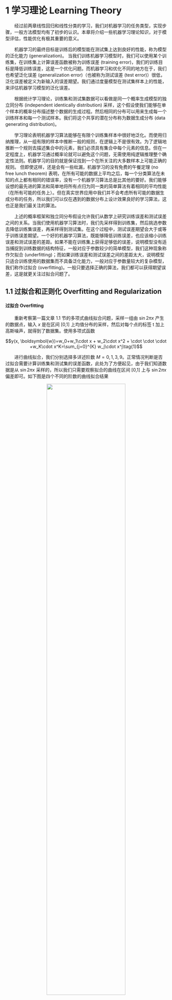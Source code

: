 # 1 学习理论 Learning Theory

&emsp;&emsp;经过前两章线性回归和线性分类的学习，我们对机器学习的任务类型，实现步骤，一般方法模型均有了初步的认识。本章将介绍一些机器学习理论知识，对于模型评估，性能优化有极其重要的意义。

&emsp;&emsp;机器学习的最终目标是训练后的模型能在测试集上达到良好的性能，称为模型的泛化能力 (generalization)。
当我们训练机器学习模型时，我们可以使用某个训练集，在训练集上计算误差函数被称为训练误差 (training error)，我们的训练目标是降低训练误差，这是一个优化问题。而机器学习和优化不同的地方在于，我们也希望泛化误差 (generalization error)（也被称为测试误差 (test error)）很低，泛化误差被定义为新输入的误差期望。我们通过度量模型在测试集样本上的性能，来评估机器学习模型的泛化误差。

&emsp;&emsp;根据统计学习理论，训练集和测试集数据可以看做是同一个概率生成模型的独立同分布 (independent identically distribution) 采样，这个假设使我们能够在单个样本的概率分布描述整个数据的生成过程。然后相同的分布可以用来生成每一个训练样本和每一个测试样本。我们将这个共享的潜在分布称为数据生成分布 (data generating distribution)。

&emsp;&emsp;学习理论表明机器学习算法能够在有限个训练集样本中很好地泛化。而使用归纳推理，从一组有限的样本中推断一般的规则，在逻辑上不是很有效。为了逻辑地推断一个规则去描述集合中的元素，我们必须具有集合中每个元素的信息。但在一定程度上，机器学习通过概率论就可以避免这个问题，无需使用纯逻辑推理整个确定性法则。机器学习的目的就是保证找到一个在所关注的大多数样本上可能正确的规则。
但即使这样，还是会有一些纰漏，机器学习的没有免费的午餐定理 (no free lunch theorem) 表明，在所有可能的数据上平均之后，每一个分类算法在未知的点上都有相同的错误率，没有一个机器学习算法总是比其他的要好。我们能够设想的最先进的算法和简单地将所有点归为同一类的简单算法有着相同的平均性能（在所有可能的任务上）。但在真实世界应用中我们并不会考虑所有可能的数据生成分布的任务，所以我们可以仅在遇到的数据分布上设计效果良好的学习算法，这也正是我们最关注的算法。

&emsp;&emsp;上述的概率框架和独立同分布假设允许我们从数学上研究训练误差和测试误差之间的关系。当我们使用机器学习算法时，我们先采样得到训练集，然后挑选参数去降低训练集误差，再采样得到测试集。在这个过程中，测试误差期望会大于或等于训练误差期望。一个好的机器学习算法，既能够降低训练误差，也应该缩小训练误差和测试误差的差距。如果不能在训练集上获得足够低的误差，说明模型没有适当捕捉到训练数据的结构特征，一般对应于参数较少的简单模型，我们这种现象称作欠拟合 (underfitting)；而如果训练误差和测试误差之间的差距太大，说明模型只适合训练使用的数据集而不具备泛化能力，一般对应于参数量较大的复杂模型，我们称作过拟合 (overfitting)。一般只要选择正确的算法，我们都可以获得期望误差，这是就更关注过拟合问题了。
        
## 1.1 过拟合和正则化 Overfitting and Regularization

#### 过拟合 Overfitting

&emsp;&emsp;重新考察第一篇文章 1.1 节的多项式曲线拟合问题，采样一组由 $\sin 2\pi x$ 产生的数据点，输入 $x$ 是在区间 [0,1] 上均值分布的采样，然后对每个点的标签 t 加上高斯噪声，就得到了数据集。使用多项式函数

$$y(x, \boldsymbol{w})=w_0+w_1\cdot x + w_2\cdot x^2 + \cdot \cdot \cdot +w_K\cdot x^K=\sum_{j=0}^{K} w_j\cdot x^j\tag{1}$$

&emsp;&emsp;进行曲线拟合，我们分别选择多详述阶数 $M=0,1,3,9$。正常情况判断是否过拟合需要计算训练集和测试集的误差函数，此处为了方便起见，由于我们知道数据是从 $\sin⁡2\pi x$ 采样的，所以我们只需要观察拟合的曲线在区间 [0,1] 上与 $\sin⁡2\pi x$ 偏差即可。如下图是四个不同的阶数的曲线拟合结果

<div align=center>
<img src="./../images/3_1_fit1.png" width="70%"/>
</div>

&emsp;&emsp;我们注意到 $M=0,1$ 时多项式对于数据的拟合效果相当差。三阶多项式似乎给出了对 $\sin⁡2\pi x$ 的最好拟合。当我们达到更⾼阶的多项式 ($M=9$)，我们得到了对于训练数据的⼀个完美的拟合。 事实上， 多项式函数精确地通过了每⼀个数据点，误差函数降到了 0。 然⽽，拟合的曲线剧烈震荡，与 $\sin⁡2\pi x$ 相去甚远，发生了过拟合，如果在测试集上做预测，可想而知效果是很差的。我们可以观察训练集和测试集的均方和误差，或者更一般的使用根均方误差 $E_{RMS}=\sqrt{2E(\boldsymbol w^\star)/N}$ ，这样可以确保与目标变量 $t$ 使⽤相同规模的单位进⾏度量，下图展示了 $M$ 取 [0,9] 上所有整数时训练集与测试集根均方的情况。

<div align=center>
<img src="images/3_1_fit2.png" width="50%"/>
</div>

&emsp;&emsp;对于 $M=9$ 的情形，训练集的误差为 0，因为此时的多项式函数有 10 个⾃由度，对应于 10 个系数 $\left \{w_0, w_1,...,w_9 \right \}$，调节后使得模型与训练集中的 10 个数据点精确匹配。但是它在测试集上却突然变差，这可能看起来很⽭盾，因为给定阶数的多项式包含了所有低阶的多项式函数作为特殊情况。 $M=9$ 的多项式因此能够产⽣⾄少与 $M=3$ ⼀样的结果。同时由于生成数据的函数 $\sin⁡2\pi x$ 的幂级数展开包含所有阶数的项，所以我们直观地认为结果会随着 $M$ 的增⼤⽽单调地变好，然而这时候却发生了激烈的震荡，尤其是在区间两端，考虑到附加的噪声，我们可以直观的解释，随着 M 值的增大，多项式可以被更灵活地调参，但是过度调参后反而连⽬标值的随机噪声都拟合了。所以在实际应用中，越复杂的模型未必能够得出更好的结果，但是从以上分析可以看出，可调节的参数数量小于用于训练的数据点个数，结果还都不错，所以，增加训练数据点个数，也可以避免发生这种过拟合的情况。

&emsp;&emsp;可知，如果如果模型过于复杂或参数过于固定，就会把数据的噪声也考虑进去导致过拟合，所以我们解决思路有两种，一种是针对参数，一种是针对模型，过拟合是一个很常见的问题，深度学习中常用 dropout 方法丢弃某些神经单元，其目的是为了使用不同的神经网络，这样可以有效抑制过拟合；此外，高斯过程和贝叶斯神经网络分别通过增加模型的不确定性以及参数的不确定性增强泛化能力；下面将一种很常见的控制过拟合的方法。

#### 正则化 Regularization

&emsp;&emsp;没有免费午餐定理暗示我们必须在特定任务上设计性能良好的机器学习算法。当我们设计的算法特性与希望解决的学习问题相吻合，也就是恰好能适应当前的数据生成分布时，算法性能会更好。上一节多项式回归过拟合问题表明，我们可以通过增加或减少学习算法的可选函数来增加或减少模型，比如增加或减少多项式的次数。算法的效果受影响于选择的的函数数量以及函数的具体形式，即模型结构。在可选空间中，相比于某一个学习算法，我们可能更偏好另一个学习算法。这意味着两个函数都是符合条件的，但是我们更偏好其中一个。
比如我们把加入权重衰减 (weight decay) 作为一种控制过拟合的常见方法，就是给误差函数添加一个惩罚项或正则项 (regularization)，令函数偏好于其偏好于可以使正则项较小的权重。此时误差函数为

$$\tilde{E}(\boldsymbol w)=\frac{1}{2} \sum_{n=1}^{N}\left \{ y(x_n,\boldsymbol w)-t_n \right \}^2 +\frac{\lambda }{2}\sum_{j=1}^{M} |w_j|^q\tag 2$$ 
其中 $\lambda$ 是正则化系数，控制数据误差函数和正则化项的相对重要性和偏好性。对于正则化项的选择⽅法也称为权值衰减 (weight decay)，在梯度下降算法中，它倾向于让权值向零的⽅向衰减。在统计学中， $q=1$ 的情形被称为套索 (lasso)。它的性质为：如果 $\lambda$ 充分⼤，那么某些系数 $w_j$ 会变为零，从⽽产⽣了⼀个稀疏 (sparse) 模型，这个模型中对应的基函数或数据点不起作⽤。根据拉格朗日乘数法 (Lagrange Multipliers)，最小化公式 (2) 等价于在满⾜以下限制条件时最⼩化平⽅和误差函数。

$$\sum_{j=1}^{M} |w_j|^q\leq\eta\tag3$$
 
&emsp;&emsp;参数 $\lambda$ 要选择⼀个合适的值。稀疏性的来源可以从下图中看出来，在限制条件 (3) 下误差函数的最⼩值。书中对这部分解释实在太少，我大致猜想，蓝色表示未正则化的误差函数的范围，由于是二次型所以误差函数轮廓是个圆，其中圆心位置又目标和训练数据的均值决定。$q=1$ 的套索轮廓与误差函数轮廓相切的位置通常在坐标轴上，而 $q=2$ 的圆形轮廓与误差函数的切点在其他位置，因此 $q=1$ 时有更多最优参数会为 0，随着 $\lambda$  的增⼤，越来越多的参数会变为零。也许这也是一种解释，但类似第一篇 1.3 节所提及最大后验估计结果也带有一个正则化项来看，正则化项也是我们加入对参数的先验估计的一种隐性表达，无论 $q$ 取何值，总是希望 $w$ 向 0 的方向移动。
​
<div align=center>
<img src="images/3_1_fit3.png" width="60%"/>
</div>

#### 拉格朗日乘数法 Lagrange Multipliers

&emsp;&emsp;简单解释下拉格朗日乘数法，这是一个被⽤于寻找多元变量在⼀个或者多个限制条件下的驻点的方法。考虑一个 $N$ 维空间变量 ${\boldsymbol x_1,\boldsymbol x_2,...,\boldsymbol x_N}$ ，限制方程 $g(\boldsymbol x)\equiv 0$ 表示空间中一个曲面，那么在限制曲⾯上的任何点处，限制函数的梯度 $\nabla g(\boldsymbol x)$ 都正交于限制曲⾯，通过考虑⼀个位于限制曲⾯上的点 $\boldsymbol x$ 以及这个点附近同样位于曲⾯上的点 $\boldsymbol x+\Delta\boldsymbol x$，对后者进行一阶泰勒展开 $g(\boldsymbol x+\Delta\boldsymbol x)\simeq g(\boldsymbol x)+\Delta\boldsymbol x^T\nabla g(\boldsymbol x)$ ，由于在限制曲面上恒有 $g(\boldsymbol x+\Delta\boldsymbol x)= g(\boldsymbol x)$ 且 $\Delta \boldsymbol x$ 平行于曲面，就能发现 $\nabla g(\boldsymbol x)$ 正交于曲面。而对于 $f(\boldsymbol x)$，我们寻找限制曲⾯上的⼀个点 $\boldsymbol x^{\star}$ 使得 $f(\boldsymbol x)$ 最⼤，那么这个点也一定满足 $\nabla f(\boldsymbol x^\star)$ 正交于曲面，因为如果不满足的话，那我们一定可以沿着曲面短距离移动 $\boldsymbol x$ 使 $f(\boldsymbol x)$ 增加，这与已知条件相悖，因此 $\nabla g(\boldsymbol x)$  与 $\nabla f(\boldsymbol x)$  都正交于曲面且平行，因此存在一个常数 $\lambda$ 使得

$$\nabla f(\boldsymbol x)+\lambda\nabla g(\boldsymbol x)=0\tag4$$
 
&emsp;&emsp;通过积分可得对应的拉格朗日函数为

$$\mathcal L(\boldsymbol x,\lambda)=f(\boldsymbol x)+\lambda g(\boldsymbol x)\tag5$$
 
&emsp;&emsp;所以说最小化限制条件 g(x) 下的 f(x) 等价于最小化上述拉格朗日函数。
最后回到正题，正则化⽅法通过限制模型的复杂度，使得复杂的模型能够在有限⼤⼩的数据集上进⾏训练，⽽不会产⽣严重的过拟合。需要注意的是，正则化通过修改学习算法，旨在降低泛化误差而非训练误差。

#### 局部加权线性回归 Locally Weighted Regression

&emsp;&emsp;下面再介绍一种针对线性回归问题解决过拟合的方法，一种非参数学习方法，叫做局部加权回归 (locally weighted regression)。普通的线性回归属于参数学习算法 (parametric learning algorithm)；而局部加权线性回归属于非参数学习算法 (non-parametric learning algorithm)。参数学习方法在训练完成所有数据后得到一系列训练参数，在预测时用固定参数来测试。而非参数学习在预测新样本值时候每次都会重新训练数据得到新的参数值，每次得到的参数值也是不确定的。 

&emsp;&emsp;之前的线性回归误差函数形式为 $E(\boldsymbol{w})=\frac {1}{2}\sum_{n=1}^{N}[y(x_n,\boldsymbol{w})-t_n]^2$，而在局部加权回归中，误差函数为 $E(\boldsymbol{w})=\frac {1}{2}\sum_{n=1}^{N}v_n[y(x_n,\boldsymbol{w})-t_n]^2$，其中 $v_n$ 是权重，取自高斯采样

$$v_n=\exp (-\frac {(x_n-x)^2}{2\tau^2})\tag 6$$
其中 $x$ 是新预测的样本，参数 $\tau$ 控制权值变化速率，可知如果 $|x_n-x|\approx0$，那么 $v_n\approx1$；如果 $|x_n-x|\approx+\infty$，那么 $v_n\approx0$；所以，离预测样本数据 $x$ 较近的点权值大，离预测样本较远的点权值小。这种做法本质上是为了让线性回归模型不再依赖于整体数据的特征选择，让与预测点更加接近的局部训练数据在重新训练时的损失函数中占据主导地位，实际上这种方法同时有效解决了过拟合和欠拟合的问题，而我们前面提到的样条函数其实也是为了让相近的局部函数在映射到新的特征空间后能够更接近，都是用局部数据预测局部数据，因为它们原始特征更接近，同样的，这种做法必然付出代价。样条函数是我们需要选择大量不同的函数分区拟合，而局部加权线性回归则因为在预测每一个新的数据点时都需要重新训练，因此需要付出巨大的计算量。

#### 交叉验证 Cross Validation

&emsp;&emsp;在我们使⽤最⼩平⽅拟合多项式曲线的例⼦中可以看到，存在⼀个最优的多项式阶数给出最好的结果。多项式的阶数控制了模型的⾃由度，以及模型的复杂度。添加正则项后，正则化系数也控制了我们的模型复杂度。在实际应⽤中，我们需要确定这些参数的值，以期在新数据上能做出最好的预测。此外，我们可能还希望找到适当的可选模型算法，以便找到对于特定应⽤的最好模型。

&emsp;&emsp;此前由于过拟合，模型在训练集上的表现并不能应用于对未知数据的预测。如果数据量很⼤，那么模型选择很简单。我们使⽤⼀部分可得到的数据，可以训练出⼀系列模型的参数值。之后在独⽴数据上⽐较它们，选择预测表现最好的模型即可。因此除了训练集和测试集外，我们又引入验证集 (validation set)。训练过程的超参数总是倾向于过拟合的方向，而测试集通常用来估计训练收敛后最终的泛化误差，在实际中并不能参与到模型选择中，因此从训练数据中构建验证集，将训练数据分成两个不相交的子集，一个用于学习参数，另一个作为验证集，估计训练中的泛化误差，更新超参数。

&emsp;&emsp;将训练数据集分成固定的训练集和验证集后，若验证集的误差很小，可能是有问题的。因为一个小规模的数据集意味着平均测试误差估计的统计不确定性，使得很难判断算法在其他给定的任务上是否做得更好。通常数据集都是有限的。为了建⽴更好的模型，我们想使⽤尽可能多的可得到的数据进⾏训练，使用所有的样本估计平均测试误差。⼀种解决⽅法是使⽤交叉验证 (cross validation)，这种⽅法能够让可得到数据总量 K 的 K−1K ⽤于训练，同时使⽤所有的数据来评估表现。

&emsp;&emsp;交叉验证法可以描述为：随机将数据集 $S$ 平均划分为 $K$ 个不相交的子集 $S_1,\dots,S_K$ ，对于可选择的 $M$ 个模型 $\left \{ M_i \right \}$，将每个模型依次在 $K−1$ 个子集上训练，在剩余的一个子集 $S_k$ 上验证得到误差 $E(M_{ik})$，共进行 $K$ 次，使每个子集都能都作为一次验证集，将 $K$ 个误差作均值得到 $E(M_i)$，然后选择具有最小估计误差的模型 $M_i$，然后在整个训练集上重新训练，得出的结果即为最终模型。当数据相当稀疏的时候，考虑 $K=N$ 的情况很合适，其中 $N$ 是数据点的总数，这种技术叫做 “留⼀法” (leave-one-out)。
如下图所示的交叉验证⽅法，其中 $K=4$，然后，$K−1$ 组数据被⽤于训练⼀组模型，然后在剩余的⼀组上进⾏评估，图中用红色标出，之后，对 $K$ 轮运⾏结果的误差求均值。
​
<div align=center>
<img src="images/3_2_feature1.png" width="35%"/>
</div>

## 1.2 模型特征选择 Model Feature Selection

&emsp;&emsp;一个好的机器学习算法，不仅需要选择适当的模型，所选模型也要能提取合适的特征。第一篇文章基函数的选择就包含了特征选择的考虑成分。更一般地，假设我们有一个机器学习算法，输入向量可提取特征数量非常大，但只有一小部分特征对目标值相关性较大。因此即使用最简单的线性模型，参数数量也会巨大，尤其对于上述多项式曲线回归问题，很容易出现过拟合。
所以我们需要一个特征选择算法来减少特征的数量。假设输入向量包含 $M$ 维特征，我们对于每个特征都有可选或不选两种情况，就有 $2M$ 种可选的特征组合，我们也可以将其看作是一个包含 $2M$ 种模型的模型选择问题。如果 $M$ 较大，那么遍历所有的模型代价过高，我们一般采用一些启发式流程来搜索，其中有包装器特征选择 (wrapper feature selection) 和过滤器特征选择 (filter feature selection)。

#### 包装器特征选择 Wrapper Feature Selection

&emsp;&emsp;包装器可以分为前向和后向两种。前向搜索是每次从未选择的特征集合 $M$ 中选出一个加入特征集 $F$ 中，待达到备选特征阈值或选择了全部特征时，从所有的中选出误差最小的。具体步骤为

1. 初始化 $F$ 为空
2. 遍历 $i=1,\dots,M$，如果第 $i$ 个特征不在 $F$ 中，令 $F_i=F\cup\left \{ i \right \}$，利用交叉验证得到 $F_i$ 中所有特征子集的误差。
3. 选择误差最小的特征子集，并将下一次搜索的 $F$ 设置为该特征子集，再次进行步骤 2。
4. 选择整个搜索过程中表现最佳的特征子集输出。
   
&emsp;&emsp;包装器特征选择通过遍历所有特征，每次循环选择出对结果影响最大的一个特征，特征是按照对结果影响从高到低给出的。当然，这种算法需要假设前提是所有特征相互独立。
包装器后向搜索正好反其道而行，初始特征集包含所有特征，然后依次减去对结果影响最小的 $k$ 个特征。包装器特征选择算法通常效果较好，但是相对来说计算代价较高。完整的前向搜索过程会进行约 $O(M^2)$ 次学习算法的调用。

#### 过滤器特征选择 Filter Feature Selection

&emsp;&emsp;过滤器特征选择按照发散性或相关性对各个特征进行评分，设定待选择阈值的个数，从而选择满足条件的特征。过滤器特征选择算法的计算代价很小，算法思想是计算每个特征 $m$ 对其目标值 $y$ 所能体现的信息量 $S(m)$，然后选择得分最高的 $k$ 个特征作为特征集。一般将 $S(m)$ 定义为 $m$ 与 $y$ 之间的相关程度（基于训练集计算）。
实际应用中通过 $m$ 和 $y$ 的互信息 (mutual information) 来计算 $S(i)$：

$$\text{MI}(m,y) = \sum_{m \in \{0,1\}} \sum_{y \in \{0,1\}} p(m,y) \log \frac {p(m,y)}{p(m)p(y)}\tag7$$
 
此处假设输入向量特征维度为 2 的二分类问题，上式的概率都基于训练集估计。

## 1.3 偏差和方差 Bias and Variance

&emsp;&emsp;统计领域为我们提供了很多工具来实现机器学习目标，不仅可以解决训练任务，还可以有效提高模型泛化能力。使用偏差和方差等概念，对于正式地描述泛化、欠拟合和过拟合都非常有帮助。
​
<div align=center>
<img src="images/3_3_bias1.png" width="65%"/>
</div>

&emsp;&emsp;重新考察我们前面所讲的多项式曲线拟合问题，对于一些随机生成的数据点，我们分别使用线性函数，二阶多项式和五阶多项式进行拟合，生成上面三种效果。上文已经说过，左图和右图分别对应欠拟合和过拟合的情况，如果我们再从偏差和方差的角度考虑，可以认为，欠拟合由于很多的数据点未被拟合，我们用来拟合的模型对新的数据做出的预测可能与实际差异很大，也就是模型本身就不能完全提取数据的特征，这种情况属于高偏差；而右图过拟合虽然让每个数据点都经过该曲线，但是对于新的数据可能会加上一些它们并不拥有高次特征，同样会产生很大差异，这种情况对应于高方差。因此选择一个模型使得它在偏差与方差之间取得一个平衡，就是我们要解决的问题。

&emsp;&emsp;先引入几个理论，再来进行下面的推导。

1. 联合界引理 (The Union Bound)


&emsp;&emsp;集合 $\mathbf K=\left \{ A_1,A_2,\dots,A_K\right \}$ 包含 $K$ 个相互独立或不相互独立事件，对此有

$$P(A_1\cup \dots\cup A_K)\leq P(A_1)+\dots+P(A_K)\tag 8$$
 
&emsp;&emsp;对任意两个事件 $A,B$，我们有 $P(A\cup B)=P(A)+P(B)-P(A\cap B)\leq P(A)+P(B)$，因此可推导出联合界引理，即 $K$ 集合中至少一件事情发生的概率不大于 K 个事件发生单独发生的概率和。

2. 霍夫丁不等式 (Hoeffding Inequality)

&emsp;&emsp;令 $Z_1,Z_2,\dots,Z_m$ 为 $m$ 个服从伯努利分布的独立同分布事件，有 $P(Z_i=1)=\phi$，$P(Z_i=0)=1-\phi$，使用 $m$ 个 $Z_i$ 的平均值来得到一个 $\phi$ 的估计值 $\hat{\phi}$：

$$\hat{\phi}=\frac{\sum_{i=1}^{m}Z_i}{m}\tag9$$
 
&emsp;&emsp;对于任意的固定值 $\gamma>0$，存在
$$P(|\phi-\hat{\phi}|>\gamma)\leq2\exp{(-2\gamma^2m)}\tag{10}$$
 
&emsp;&emsp;这条定理也成切尔诺夫界 (Chernoff bound)，可以看出，当 $\gamma$ 固定时，$m$ 的值越大，即用于估计的随机事件数量越多，估计值 $\hat{\phi}$ 与真实的 $\phi$ 越接近。

3. 经验风险最小化 (Empirical Risk Minimization)

&emsp;&emsp;为方便讨论，在此考虑一个二分类问题。给定训练集 $S=\left \{ (\boldsymbol x^{(i)},y^{(i)});i=1,2,\dots,m \right \}$，训练数据 $(\boldsymbol x^{(i)},y^{(i)})$ 独立同分布服从概率分布 $D$ ，假设一个函数 $h$ ，我们定义训练误差 (training error)（也称作经验风险 (empirical risk) 或经验误差 (empirical error)）为

$$\hat{\varepsilon}(h)=\frac{1}{m}\sum_{i=1}^m1\left \{ h(\mathbf x^{(i)})\ne y^{(i)} \right \}\tag{11}$$
 
&emsp;&emsp;这表示 $h(x)$ 误分类的数据占所有数据样本的比例，训练集 $S$ 上的训练误差记作 $\hat{\varepsilon}_S(h)$。我们也可以定义泛化误差 (generalization error) 

$$\varepsilon(h)=P_{(\mathbf x,y)\sim\mathcal D}(h(\mathbf x)\ne y)\tag{12}$$
其中 $(\mathbf x,y)$ 服从分布 $\mathcal D$。这部分是 CS229 中的描述，与本章开头选自 Deep Learning 关于误差的表述如出一辙。$\mathcal D$ 就是所谓的数据生成分布，泛化误差表示该模型本身对于描述该数据分布的误差。利用线性分类器进行二分类，定义 $h_\theta:h_\theta(\mathbf x)=1\left \{ \theta^T\mathbf x\geq 0 \right \}$，所有假设模型集合为 $\mathcal H=\left \{ h_\theta:h_\theta(\mathbf x)=1\left \{ \theta^T\mathbf x\geq 0 \right \},\theta\in\mathbb R^{n+1}  \right \}$。由公式 (11) 所定义的误差公式，有经验风险最小化 (empirical risk minimization) （CS229 中的高级定义，即误差最小化）

$$\hat{\theta}=\arg \min_\theta \hat{\varepsilon}(h_\theta)\tag{13}$$
$$ \hat{h}=\arg \min_{h\in \mathcal H} \hat{\varepsilon}(h)\tag{14}$$
分别表示假设参数和函数经验风险最小化。

#### 一致收敛 Uniform Convergence

&emsp;&emsp;此处的一致收敛有两个前提，一是由函数的经验风险最小化推导，二是假设函数的数量是有限的。一致收敛的意义是，训练误差与一般误差的差值大于某阈值的概率存在着界限，根据公式 (10) 这个上界会因样本数量的上升而下降。由一致收敛 (uniform convergence) 我们可以推导出偏差/方差权衡的方式。

&emsp;&emsp;假设集合 $\mathcal H=\left \{ h_1,h_2,\dots,h_k \right \}$ 共含 $k$ 个假设模型。其次，用 $Z_j=1\left \{ h_i(\mathbf x^{(j)})\ne y^{(j)} \right \}$ 表示错误分类的模型。 训练误差可以写成

$$\hat{\varepsilon}(h_i)=\frac{1}{m}\sum_{j=1}^mZ_j\tag{15}$$
 
&emsp;&emsp;然后令泛化误差为 ${\varepsilon}(h_i)$，根据霍夫丁不等式，有

$$P(|{\varepsilon}(h_i)-\hat{\varepsilon}(h_i)|>\gamma)\leq2\exp{(-2\gamma^2m)}\tag{16}$$
 
&emsp;&emsp;接下来证明所有属于集合 $\mathcal H$ 的模型都满足上面这个结论。令 $A_i$ 表示 $|{\varepsilon}(h_i)-\hat{\varepsilon}(h_i)|>\gamma$，则有 $P(A_i)\leq2\exp{(-2\gamma^2m)}$，结合联合界引理，我们有

$$\begin{align} P(\exists h\in\mathcal H.|{\varepsilon}(h_i)-\hat{\varepsilon}(h_i)|>\gamma)&=P(A_1\cup A_2\cup\dots\cup A_k)\nonumber\\ &\leq \sum_{i=1}^kP(A_i)\nonumber\\ &\leq \sum_{i=1}^k2\exp{(-2\gamma^2m)}=2k\exp{(-2\gamma^2m)}\nonumber\\ \end{align}\tag{17}$$
 
再用 1 减去公式 (17) 两侧，可以得到
$$\begin{align} 1-P(\exists h\in\mathcal H.|{\varepsilon}(h_i)-\hat{\varepsilon}(h_i)|>\gamma)&=P(\forall h\in\mathcal H.|{\varepsilon}(h_i)-\hat{\varepsilon}(h_i)|\leq\gamma)\nonumber\\ &\geq1-2k\exp{(-2\gamma^2m)} \end{align}\tag{18}$$
 
&emsp;&emsp;公式 (18) 即一致收敛定理，对于所有属于集合 $\mathcal H$ 的模型 $h$ ，至少存在 $1-2k\exp{(-2\gamma^2m)}$ 的概率，使得训练误差与一般误差的差值最大为 $\gamma$，也表明当 $m$ 很大的时候，训练误差会收敛到泛化误差。一致收敛中有三个重要参数，分别是样本数量 $m$，误差阈值 $\gamma$，以及误差概率。我们可以根据任意两个量推导出另外一个量。我们试着推导一遍。

&emsp;&emsp;给定误差阈值 $\gamma$ 与一个误差概率 $\delta>0$，要保证至少有 $1-\delta$ 的概率使训练误差与泛化误差的差值小于 $\gamma$，需要的样本数量为

$$m\geq\frac{1}{2\gamma^2}\ln\frac{2k}{\delta}\tag{19}$$
其中 $\delta=2k\exp{(-2\gamma^2m)}$，样本数量 $m$ 是概率误差 $\delta$ 的减函数，当 $m$ 增加，$\delta$ 减少，$1-\delta$ 增大。当满足公式 (19) 时，取等号即为取得最小的样本复杂度，当取大于号，即增加一致收敛成立时满足的最小概率。 m 代表了当一个模型想要到达一个确定性能的时候，它所需要的样本数目，也被称为样本复杂度 (sample complexity)。

&emsp;&emsp;再看给定样本数量 $m$ 与 $\delta$，误差阈值 $\gamma$ 的范围，反推公式 (19) 可得

$$|{\varepsilon}(h_i)-\hat{\varepsilon}(h_i) |\leq\gamma\leq\sqrt{\frac{1}{2m}\ln{\frac{2k}{\delta}}}\tag{20}$$
 
这被称为误差界 (error bound)。

&emsp;&emsp;接下来考虑偏差和方差的权衡，我们定义使训练误差最小的函数为 $\hat{h}=\arg \min_{h\in \mathcal H} \hat{\varepsilon}(h)$ ，泛化误差最小的函数为 ${h^{\star}}=\arg \min_{h\in \mathcal H} {\varepsilon}(h)$。对训练误差应用一致收敛性，可得 ${\varepsilon}(\hat h)\leq\hat{\varepsilon}(\hat{h})+\gamma$。函数 $\hat{h}$ 才能使训练误差 $\hat{\varepsilon}(\hat{h})$ 取最小值，所以有 $\hat{\varepsilon}(\hat h)+\gamma\leq\hat{\varepsilon}({h^\star})+\gamma$。对于泛化误差而言，又有 $\hat{\varepsilon}(h^\star)\leq{\varepsilon}({h^\star})+\gamma$，将这几个式子串起来，可得

$${\varepsilon}(\hat h)\leq{\varepsilon}({h^\star})+2\gamma\tag{21}$$
 
&emsp;&emsp;${\varepsilon}(\hat h)$ 表示，经过经验风险最小化处理得到的最优假设函数 $\hat h$，在实际应用 ${\varepsilon}(h)$ 中的分类错误率。也就是我们在训练集上训练出的模型在测试集上的错误率。这也表明，在一致收敛成立的前提下，训练最优的模型与理论上能达到的最优模型之间，错误率最多相差 $2\gamma$。

&emsp;&emsp;将 $\gamma$ 代入公式 (21) 和 (14)，可以得到

$$\varepsilon(\hat{h})\leq\left ( \min_{h\in \mathcal H} {\hat \varepsilon}(h)\right)+2\sqrt{\frac{1}{2m}\ln{\frac{2k}{\delta}}}\tag{22}$$
其中，$\min_{h\in \mathcal H} {\varepsilon}(h)$ 称为偏差衡量，$2\sqrt{\frac{1}{2m}\ln{\frac{2k}{\delta}}}$ 称为方差衡量，这就是偏差、方差权衡的公式。$\varepsilon(\hat{h})$ 表示实际分类错误率，越小越好。 选择一个复杂模型时，模型会有更多的参数组合所以 $k$ 值会变大，在偏差衡量中可选模型变多了，在更多的选择中，会使 ${\hat \varepsilon}(h)$ 更小，对应低错误率；但是，由于 $k$ 正比于方差衡量，$k$ 值增大也会伴随方差增大，对应着泛化误差增加。 

&emsp;&emsp;这样我们就定量的将过拟合，欠拟合与方差和误差的关系描述了，理想的模型应该使偏差、方差之和最小。

#### VC 维 Vapnik-Chervonenkis Dimension

&emsp;&emsp;如果我们将假设模型的数量扩充为无限数量，将会得到一个更一般的形式，在经验中，模型复杂度常与样本复杂度成正比。即假设线性模型含有 $d$ 个参数，那么样本复杂度与 $d$ 常为线性关系。讨论这个我们先引入一个 VC 维的概念。

&emsp;&emsp;给定一个集合 $S=\left \{ x^{(1)},\dots,x^{(d)} \right \}$，按照任意方式对 $S$ 中的点进行标记后，模型集合 $\mathcal H$ 中总存在着某个模型 $h$ 可以将其线性分开，则称 $\mathcal H$ 可以分散 $S$。对一个模型集合来说，它的 VC 维，记为 ${VC}(\mathcal H)$，是其能够分散 $S$ 的最大集合的大小。假设 $S$ 中有 3 个点，对应 8 种标记方式，模型集合 $\mathcal H$ 都能将其分开，如下图所示
​
<div align=center>
<img src="images/3_3_bias2.png" width="70%"/>
</div>

&emsp;&emsp;虽然在三点共线或重合时，没有直线能够将其线性分开的，但是只要存在着以任何方式标记的三个点集合，能被直线集合线性分开，就满足定义。我们称线性模型集合 $\mathcal H$ 可以打散三个点的集合 $S$ ，并且 $\mathcal H$ 的 VC 维是 3，即 ${VC}(\mathcal H)=3$。更一般地，对于 $n$ 维线性分类模型来说，它的 VC 维为 $n+1$。

&emsp;&emsp;对于一个模型集合来说，不管它是有限的还是无限的，都可以根据 VC 维来获得其一致收敛定理。VC 维推导过程较为复杂，这里直接给出结论：对于模型集合 $\mathcal H$，令 $d={VC}(\mathcal H)$，那么至少有 $1-\delta$ 的概率，对于模型集合中所有的 $h$ 来说，有

$$|{\varepsilon}(h)-\hat{\varepsilon}(h) |\leq O(\sqrt{\frac{d}{m}\ln \frac{m}{d}+\frac{1}{m}\ln \frac{1}{\delta}})\tag{23}$$ 
$${\varepsilon}(\hat h)\leq {\varepsilon}(h^\star) +O(\sqrt{\frac{d}{m}\ln \frac{m}{d}+\frac{1}{m}\ln \frac{1}{\delta}})\tag{24}$$
 
&emsp;&emsp;为使 ${\varepsilon}(h)-\hat{\varepsilon}(h)\leq\gamma$ 对模型集合 $\mathcal H$ 中的所有 $h$，都有至少 $1-\delta$ 概率成立，那么样本数量必须满足 $m=O_{\gamma,\delta}d$，即要使模型经验风险最小化，训练样本的数量 $m$ 就要与 ${VC}(\mathcal H)$ 呈线性相关。

&emsp;&emsp;为了将 CS229 和 PRML 相关联的内容整合，本章篇幅较长，需要注意 CS229 中对于很多基础概念的定义不是很常见，最后一节讨论的方差与偏差其实就是探讨训练集与测试集的误差关系，只不过与我们常见的叫法不同而已。

